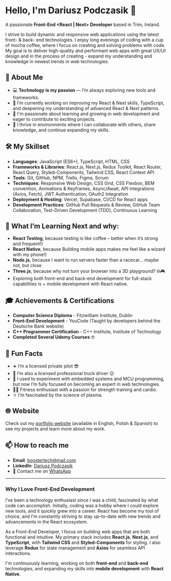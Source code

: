 # Hello, I'm Dariusz Podczasik 👋  
A passionate **Front-End <React | Next>  Developer** based in Trim, Ireland.

I strive to build dynamic and responsive web applications using the latest front- & back- end technologies. I enjoy long evenings of coding with a cup of mocha coffee, where I focus on creating and solving problems with code. My goal is to deliver high-quality and performant web apps with great UX/UI design and in the process of creating - expand my understanding and knowledge in newest trends in web technologies.

## 🚀 About Me
- 💻 **Technology is my passion** — I’m always exploring new tools and frameworks.
- 🔭 I’m currently working on improving my React & Next skills, TypeScript, and deepening my understanding of advanced React & Next patterns.
- 🌱 I'm passionate about learning and growing in web development and eager to contribute to exciting projects.
- 💼 I thrive in environments where I can collaborate with others, share knowledge, and continue expanding my skills.

## 🛠️ My Skillset
- **Languages**: JavaScript (ES6+), TypeScript, HTML, CSS
- **Frameworks & Libraries**: React.js, Next.js, Redux Toolkit, React Router, React Query, Styled-Components, Tailwind CSS, React Context API
- **Tools**: Git, GitHub, NPM, Trello, Figma, Scrum
- **Techniques**: Responsive Web Design, CSS Grid, CSS Flexbox, BEM convention, Animations & Keyframes, Async/Await, API integrations (Axios, Fetch), JWT Authentication, OAuth2 Integration
- **Deployment & Hosting**: Vercel, Supabase, CI/CD for React apps
- **Development Practices**: GitHub Pull Requests & Review, GitHub Team Collaboration, Test-Driven Development (TDD), Continuous Learning

## 🌱 What I’m Learning Next and why:
- **React Testing**, because testing is like coffee – better when it’s strong and frequent!)
- **React Native**, because Building mobile apps makes me feel like a wizard with my phone!)
- **Node.js**, because I want to run servers faster than a racecar... maybe not, but close
- **Three.js**, because why not turn your browser into a 3D playground? 🌐🎮
- Exploring both front-end and back-end development for full-stack capabilities is + mobile development with React native.

## 🎓 Achievements & Certifications
- **Computer Science Diploma** - Fitzwilliam Institute, Dublin
- **Front-End Development** - YouCode (Taught by developers behind the Deutsche Bank website)
- **C++ Programmer Certification** - C++ Institute, Institute of Technology
- **Completed Several Udemy Courses** 🤓

## 🎉 Fun Facts
- ✈️ I’m a licensed private pilot 😎  
- 🚛 I’m also a licensed professional truck driver 😉  
- 🚀 I used to experiment with embedded systems and MCU programming, but now I’m fully focused on becoming an expert in web technologies.  
- 🏋️‍♂️ Fitness enthusiast with a passion for strength training and cardio.  
- ⚛️ I’m fascinated by the science of plasma.

## 🌐 Website  
Check out my [portfolio website](https://boostertech.github.io/Front-End-Dev-Portfolio/) (available in English, Polish & Spanish) to see my projects and learn more about my work.

## 📫 How to reach me
- **Email**: boostertech@mail.com
- **LinkedIn**: [Dariusz Podczasik](http://www.linkedin.com/in/Dariusz-Podczasik)
- 📱 Contact me on [WhatsApp](https://wa.me/353862013944)

---

### Why I Love Front-End Development

I’ve been a technology enthusiast since I was a child, fascinated by what code can accomplish. Initially, coding was a hobby where I could explore new tools, and it quickly grew into a career. React has become my tool of choice, and I’m constantly striving to stay up-to-date with new trends and advancements in the React ecosystem.

As a Front-End Developer, I focus on building web apps that are both functional and intuitive. My primary stack includes **React.js**, **Next.js**, and **TypeScript**, with **Tailwind CSS** and **Styled-Components** for styling. I also leverage **Redux** for state management and **Axios** for seamless API interactions.

I'm continuously learning, working on both **front-end** and **back-end** technologies, and expanding my skills into **mobile development** with **React Native**.

